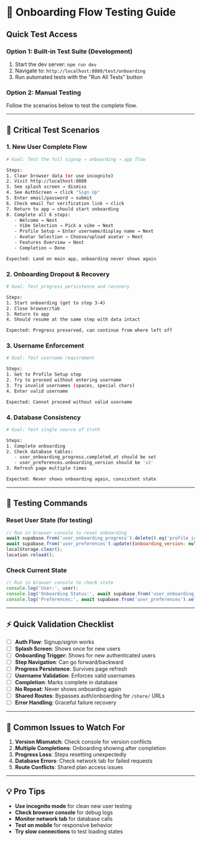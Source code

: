 # 🧪 Onboarding Flow Testing Guide

## **Quick Test Access**

### **Option 1: Built-in Test Suite (Development)**
1. Start the dev server: `npm run dev`
2. Navigate to: `http://localhost:8080/test/onboarding`
3. Run automated tests with the "Run All Tests" button

### **Option 2: Manual Testing**
Follow the scenarios below to test the complete flow.

---

## **🎯 Critical Test Scenarios**

### **1. New User Complete Flow**
```bash
# Goal: Test the full signup → onboarding → app flow

Steps:
1. Clear browser data (or use incognito)
2. Visit http://localhost:8080
3. See splash screen → dismiss
4. See AuthScreen → click "Sign Up"
5. Enter email/password → submit
6. Check email for verification link → click
7. Return to app → should start onboarding
8. Complete all 6 steps:
   - Welcome → Next
   - Vibe Selection → Pick a vibe → Next
   - Profile Setup → Enter username/display name → Next
   - Avatar Selection → Choose/upload avatar → Next
   - Features Overview → Next
   - Completion → Done

Expected: Land on main app, onboarding never shows again
```

### **2. Onboarding Dropout & Recovery**
```bash
# Goal: Test progress persistence and recovery

Steps:
1. Start onboarding (get to step 3-4)
2. Close browser/tab
3. Return to app
4. Should resume at the same step with data intact

Expected: Progress preserved, can continue from where left off
```

### **3. Username Enforcement**
```bash
# Goal: Test username requirement

Steps:
1. Get to Profile Setup step
2. Try to proceed without entering username
3. Try invalid usernames (spaces, special chars)
4. Enter valid username

Expected: Cannot proceed without valid username
```

### **4. Database Consistency**
```bash
# Goal: Test single source of truth

Steps:
1. Complete onboarding
2. Check database tables:
   - user_onboarding_progress.completed_at should be set
   - user_preferences.onboarding_version should be 'v2'
3. Refresh page multiple times

Expected: Never shows onboarding again, consistent state
```

---

## **🔧 Testing Commands**

### **Reset User State (for testing)**
```javascript
// Run in browser console to reset onboarding
await supabase.from('user_onboarding_progress').delete().eq('profile_id', user.id);
await supabase.from('user_preferences').update({onboarding_version: null}).eq('profile_id', user.id);
localStorage.clear();
location.reload();
```

### **Check Current State**
```javascript
// Run in browser console to check state
console.log('User:', user);
console.log('Onboarding Status:', await supabase.from('user_onboarding_progress').select('*').eq('profile_id', user.id));
console.log('Preferences:', await supabase.from('user_preferences').select('*').eq('profile_id', user.id));
```

---

## **⚡ Quick Validation Checklist**

- [ ] **Auth Flow**: Signup/signin works
- [ ] **Splash Screen**: Shows once for new users
- [ ] **Onboarding Trigger**: Shows for new authenticated users
- [ ] **Step Navigation**: Can go forward/backward
- [ ] **Progress Persistence**: Survives page refresh
- [ ] **Username Validation**: Enforces valid usernames
- [ ] **Completion**: Marks complete in database
- [ ] **No Repeat**: Never shows onboarding again
- [ ] **Shared Routes**: Bypasses auth/onboarding for `/share/` URLs
- [ ] **Error Handling**: Graceful failure recovery

---

## **🐛 Common Issues to Watch For**

1. **Version Mismatch**: Check console for version conflicts
2. **Multiple Completions**: Onboarding showing after completion
3. **Progress Loss**: Steps resetting unexpectedly
4. **Database Errors**: Check network tab for failed requests
5. **Route Conflicts**: Shared plan access issues

---

## **💡 Pro Tips**

- **Use incognito mode** for clean new user testing
- **Check browser console** for debug logs
- **Monitor network tab** for database calls
- **Test on mobile** for responsive behavior
- **Try slow connections** to test loading states